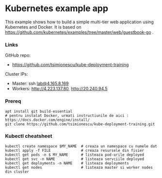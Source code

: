 # Kubernetes example app

This example shows how to build a simple multi-tier web application using Kubernetes and Docker. It is based on https://github.com/kubernetes/examples/tree/master/web/guestbook-go .


### Links
GitHub repo:
-  https://github.com/tsimionescu/kube-deployment-training

Cluster IPs: 
- Master: ssh lab@4.165.8.169
- Workers: http://4.223.137.80, http://20.240.94.5 

### Prereq

    apt install git build-essential
    # pentru instalat Docker, urmati instructiunile de aici : https://docs.docker.com/engine/install/
    git clone https://github.com/tsimionescu/kube-deployment-training.git

### Kubectl cheatsheet
    
    kubectl create namespace $MY_NAME  # creaza un namespace cu numele dat
    kubectl apply -f FILE              # creaza resursele din fisier
    kubectl get pods -n $ MY_NAME      # listeaza pod-urile deployed
    kubectl get svc -n NAME            # listeaza servciile deployed
    kubectl get deployments -n NAME    # listeaza deployments
    kubectl get nodes                  # listeaza master si worker nodes din cluster
